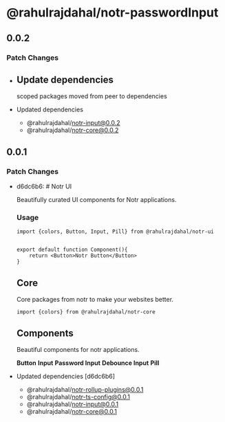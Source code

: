 # @rahulrajdahal/notr-passwordInput

## 0.0.2

### Patch Changes

- ## Update dependencies

  scoped packages moved from peer to dependencies

- Updated dependencies
  - @rahulrajdahal/notr-input@0.0.2
  - @rahulrajdahal/notr-core@0.0.2

## 0.0.1

### Patch Changes

- d6dc6b6: # Notr UI

  Beautifully curated UI components for Notr applications.

  ### Usage

  ```
  import {colors, Button, Input, Pill} from @rahulrajdahal/notr-ui


  export default function Component(){
      return <Button>Notr Button</Button>
  }
  ```

  ## Core

  Core packages from notr to make your websites better.

  ```
  import {colors} from @rahulrajdahal/notr-core
  ```

  ## Components

  Beautiful components for notr applications.

  **Button**
  **Input**
  **Password Input**
  **Debounce Input**
  **Pill**

- Updated dependencies [d6dc6b6]
  - @rahulrajdahal/notr-rollup-plugins@0.0.1
  - @rahulrajdahal/notr-ts-config@0.0.1
  - @rahulrajdahal/notr-input@0.0.1
  - @rahulrajdahal/notr-core@0.0.1
